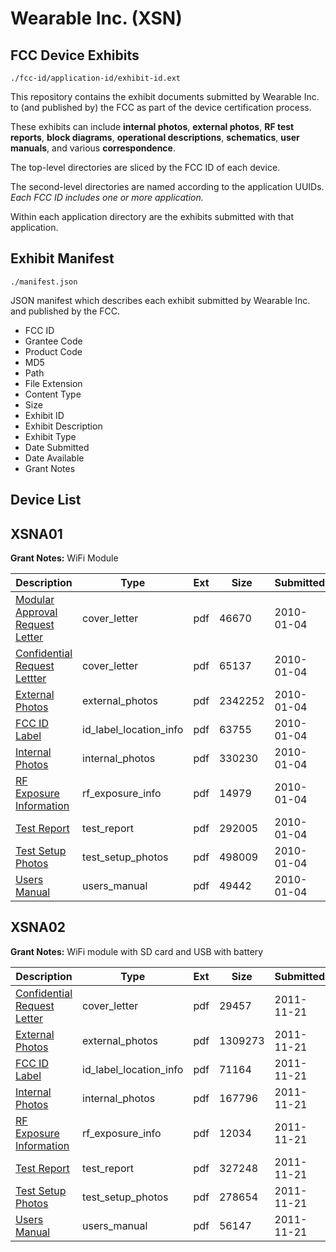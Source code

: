 # Wearable Inc. (XSN)
## FCC Device Exhibits

```
./fcc-id/application-id/exhibit-id.ext
```

This repository contains the exhibit documents submitted by Wearable Inc. to (and published by) the FCC as part of the device certification process.

These exhibits can include **internal photos**, **external photos**, **RF test reports**, **block diagrams**, **operational descriptions**, **schematics**, **user manuals**, and various **correspondence**.

The top-level directories are sliced by the FCC ID of each device.

The second-level directories are named according to the application UUIDs. *Each FCC ID includes one or more application.*

Within each application directory are the exhibits submitted with that application. 

## Exhibit Manifest

```
./manifest.json
```

JSON manifest which describes each exhibit submitted by Wearable Inc. and published by the FCC.

- FCC ID
- Grantee Code
- Product Code
- MD5
- Path
- File Extension
- Content Type
- Size
- Exhibit ID
- Exhibit Description
- Exhibit Type
- Date Submitted
- Date Available
- Grant Notes

## Device List
## XSNA01
**Grant Notes:** WiFi Module

| Description | Type | Ext | Size | Submitted | Available |
| ----------- | ---- | --- | ---- | --------- | --------- |
| [Modular Approval Request Letter](XSNA01/cea6438c02b176cbbdd39b5464793798/1222303.pdf) | cover_letter | pdf | 46670 | 2010-01-04 | 2010-01-04 |
| [Confidential Request Lettter](XSNA01/cea6438c02b176cbbdd39b5464793798/1222304.pdf) | cover_letter | pdf | 65137 | 2010-01-04 | 2010-01-04 |
| [External Photos](XSNA01/cea6438c02b176cbbdd39b5464793798/1222305.pdf) | external_photos | pdf | 2342252 | 2010-01-04 | 2010-04-15 |
| [FCC ID Label](XSNA01/cea6438c02b176cbbdd39b5464793798/1222306.pdf) | id_label_location_info | pdf | 63755 | 2010-01-04 | 2010-01-04 |
| [Internal Photos](XSNA01/cea6438c02b176cbbdd39b5464793798/1222307.pdf) | internal_photos | pdf | 330230 | 2010-01-04 | 2010-04-15 |
| [RF Exposure Information](XSNA01/cea6438c02b176cbbdd39b5464793798/1222309.pdf) | rf_exposure_info | pdf | 14979 | 2010-01-04 | 2010-01-04 |
| [Test Report](XSNA01/cea6438c02b176cbbdd39b5464793798/1222311.pdf) | test_report | pdf | 292005 | 2010-01-04 | 2010-01-04 |
| [Test Setup Photos](XSNA01/cea6438c02b176cbbdd39b5464793798/1222312.pdf) | test_setup_photos | pdf | 498009 | 2010-01-04 | 2010-04-15 |
| [Users Manual](XSNA01/cea6438c02b176cbbdd39b5464793798/1222313.pdf) | users_manual | pdf | 49442 | 2010-01-04 | 2010-01-04 |
## XSNA02
**Grant Notes:** WiFi module with SD card and USB with battery

| Description | Type | Ext | Size | Submitted | Available |
| ----------- | ---- | --- | ---- | --------- | --------- |
| [Confidential Request Letter](XSNA02/6d8076c8b6c6f92a0c4331a33192bcae/1584936.pdf) | cover_letter | pdf | 29457 | 2011-11-21 | 2011-11-21 |
| [External Photos](XSNA02/6d8076c8b6c6f92a0c4331a33192bcae/1584937.pdf) | external_photos | pdf | 1309273 | 2011-11-21 | 2012-05-05 |
| [FCC ID Label](XSNA02/6d8076c8b6c6f92a0c4331a33192bcae/1584938.pdf) | id_label_location_info | pdf | 71164 | 2011-11-21 | 2011-11-21 |
| [Internal Photos](XSNA02/6d8076c8b6c6f92a0c4331a33192bcae/1584939.pdf) | internal_photos | pdf | 167796 | 2011-11-21 | 2012-05-05 |
| [RF Exposure Information](XSNA02/6d8076c8b6c6f92a0c4331a33192bcae/1584941.pdf) | rf_exposure_info | pdf | 12034 | 2011-11-21 | 2011-11-21 |
| [Test Report](XSNA02/6d8076c8b6c6f92a0c4331a33192bcae/1584943.pdf) | test_report | pdf | 327248 | 2011-11-21 | 2011-11-21 |
| [Test Setup Photos](XSNA02/6d8076c8b6c6f92a0c4331a33192bcae/1584944.pdf) | test_setup_photos | pdf | 278654 | 2011-11-21 | 2012-05-05 |
| [Users Manual](XSNA02/6d8076c8b6c6f92a0c4331a33192bcae/1584945.pdf) | users_manual | pdf | 56147 | 2011-11-21 | 2011-11-21 |
